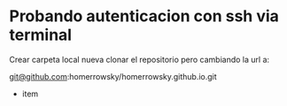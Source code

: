 Probando autenticacion con ssh via terminal
=====================

Crear carpeta local nueva
clonar el repositorio pero cambiando la url a:

git@github.com:homerrowsky/homerrowsky.github.io.git

- item
